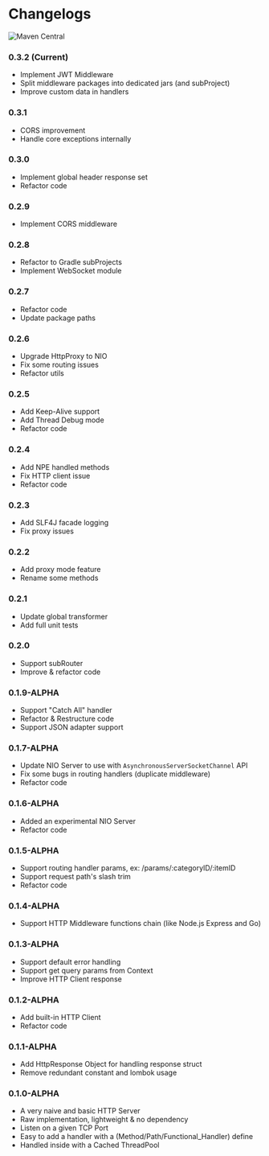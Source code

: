 # Changelogs

![Maven Central](https://img.shields.io/maven-central/v/com.jinyframework/core?style=flat-square)

### 0.3.2 (Current)

- Implement JWT Middleware
- Split middleware packages into dedicated jars (and subProject)
- Improve custom data in handlers

### 0.3.1

- CORS improvement
- Handle core exceptions internally

### 0.3.0

- Implement global header response set
- Refactor code

### 0.2.9

- Implement CORS middleware

### 0.2.8

- Refactor to Gradle subProjects
- Implement WebSocket module

### 0.2.7

- Refactor code
- Update package paths

### 0.2.6

- Upgrade HttpProxy to NIO
- Fix some routing issues
- Refactor utils

### 0.2.5

- Add Keep-Alive support
- Add Thread Debug mode
- Refactor code

### 0.2.4

- Add NPE handled methods
- Fix HTTP client issue
- Refactor code

### 0.2.3

- Add SLF4J facade logging
- Fix proxy issues

### 0.2.2

- Add proxy mode feature
- Rename some methods

### 0.2.1
- Update global transformer
- Add full unit tests

### 0.2.0
- Support subRouter
- Improve & refactor code

### 0.1.9-ALPHA

- Support "Catch All" handler
- Refactor & Restructure code
- Support JSON adapter support

### 0.1.7-ALPHA

- Update NIO Server to use with `AsynchronousServerSocketChannel` API
- Fix some bugs in routing handlers (duplicate middleware)
- Refactor code

### 0.1.6-ALPHA

- Added an experimental NIO Server
- Refactor code

### 0.1.5-ALPHA

- Support routing handler params, ex: /params/:categoryID/:itemID
- Support request path's slash trim
- Refactor code

### 0.1.4-ALPHA

- Support HTTP Middleware functions chain (like Node.js Express and Go)

### 0.1.3-ALPHA

- Support default error handling
- Support get query params from Context
- Improve HTTP Client response

### 0.1.2-ALPHA

- Add built-in HTTP Client
- Refactor code

### 0.1.1-ALPHA

- Add HttpResponse Object for handling response struct
- Remove redundant constant and lombok usage

### 0.1.0-ALPHA

- A very naive and basic HTTP Server
- Raw implementation, lightweight & no dependency
- Listen on a given TCP Port
- Easy to add a handler with a (Method/Path/Functional_Handler) define
- Handled inside with a Cached ThreadPool
